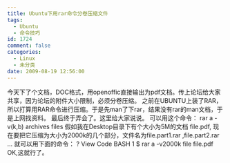 ```yaml
---
title: Ubuntu下用rar命令分卷压缩文件
tags:
  - Ubuntu
  - 命令技巧
id: 1724
comment: false
categories:
  - Linux
  - 未分类
date: 2009-08-19 12:56:00
---
```


今天下了个文档，DOC格式，用openoffic直接输出为pdf文档。传上论坛给大家共享，因为论坛的附件大小限制，必须分卷压缩。
之前在UBUNTU上装了RAR，所以打算用RAR命令进行压缩。于是先man了下rar，结果没有rar的man文档，于是上网找资料。
最后终于弄会了。这里给大家说说。
可以用这个命令：
rar a -v<size>(k,b) archives files
假如我在Desktop目录下有个大小为5M的文档 file.pdf, 现在要把它压缩为大小为2000k的几个部分，文件名为file.part1.rar ,file.part2.rar …
就可以用下面的命令：
?
View Code
BASH
1
$ rar a
-v2000k
file
file.pdf
OK,这就行了。